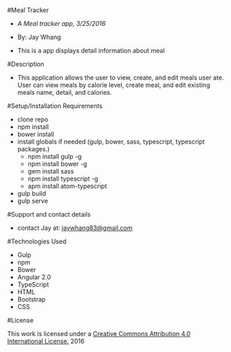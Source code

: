 #Meal Tracker

* _A Meal tracker app, 3/25/2016_
* By: Jay Whang


* This is a app displays detail information about meal

#Description

* This application allows the user to view, create, and edit meals user ate. User can view meals by calorie level, create meal, and edit existing meals name, detail, and calories.

#Setup/Installation Requirements
- clone repo
- npm install
- bower install
- install globals if needed (gulp, bower, sass, typescript, typescript packages.)
  - npm install gulp -g
  - npm install bower -g
  - gem install sass
  - npm install typescript -g
  - apm install atom-typescript
- gulp build
- gulp serve

#Support and contact details
* contact Jay at: jaywhang83@gmail.com


#Technologies Used
* Gulp
* npm
* Bower
* Angular 2.0
* TypeScript
* HTML
* Bootstrap
* CSS

#License

This work is licensed under a [Creative Commons Attribution 4.0 International License.](http://creativecommons.org/licenses/by/4.0/) 2016
